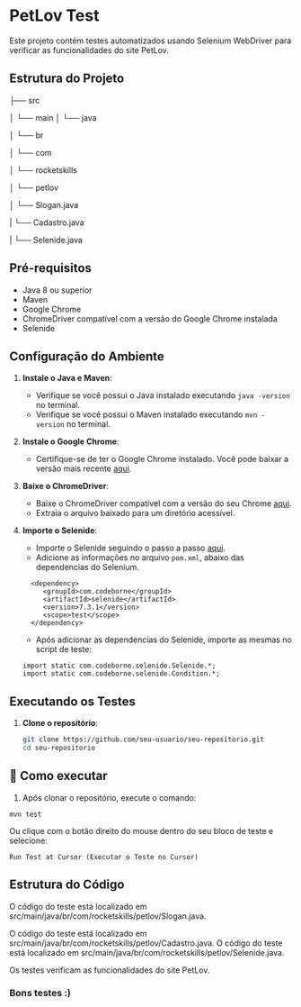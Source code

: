 # PetLov Test

Este projeto contém testes automatizados usando Selenium WebDriver para verificar as funcionalidades do site PetLov.

## Estrutura do Projeto

├── src

│ └── main
│ └── java

│ └── br

│ └── com

│ └── rocketskills

│ └── petlov

│ └── Slogan.java

| └── Cadastro.java

| └── Selenide.java


## Pré-requisitos

- Java 8 ou superior
- Maven
- Google Chrome
- ChromeDriver compatível com a versão do Google Chrome instalada
- Selenide

## Configuração do Ambiente

1. **Instale o Java e Maven**:
   - Verifique se você possui o Java instalado executando `java -version` no terminal.
   - Verifique se você possui o Maven instalado executando `mvn -version` no terminal.

2. **Instale o Google Chrome**:
   - Certifique-se de ter o Google Chrome instalado. Você pode baixar a versão mais recente [aqui](https://www.google.com/chrome/).

3. **Baixe o ChromeDriver**:
   - Baixe o ChromeDriver compatível com a versão do seu Chrome [aqui](https://chromedriver.chromium.org/downloads).
   - Extraia o arquivo baixado para um diretório acessível.

4. **Importe o Selenide**:
   - Importe o Selenide seguindo o passo a passo [aqui](https://selenide.org/quick-start.html).
   - Adicione as informações no arquivo `pom.xml`, abaixo das dependencias do Selenium.
    ```
      <dependency>
         <groupId>com.codeborne</groupId>
         <artifactId>selenide</artifactId>
         <version>7.3.1</version>
         <scope>test</scope>
      </dependency>
   ```
   - Após adicionar as dependencias do Selenide, importe as mesmas no script de teste:

   ```
   import static com.codeborne.selenide.Selenide.*;
   import static com.codeborne.selenide.Condition.*;
   ```

## Executando os Testes

1. **Clone o repositório**:
   ```bash
   git clone https://github.com/seu-usuario/seu-repositorio.git
   cd seu-repositorio

## 🤖 Como executar

1. Após clonar o repositório, execute o comando:
```
mvn test
```

Ou clique  com o botão direito do mouse dentro do seu bloco de teste e selecione: 
```
Run Test at Cursor (Executar o Teste no Cursor)
```

## Estrutura do Código
O código do teste está localizado em src/main/java/br/com/rocketskills/petlov/Slogan.java.

O código do teste está localizado em src/main/java/br/com/rocketskills/petlov/Cadastro.java.
O código do teste está localizado em src/main/java/br/com/rocketskills/petlov/Selenide.java.

Os testes verificam as funcionalidades do site PetLov.

### Bons testes :)
